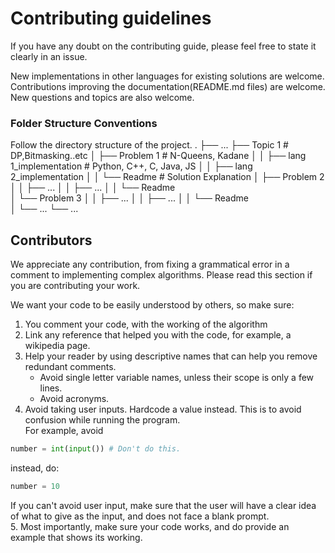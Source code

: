 # Contributing guidelines

If you have any doubt on the contributing guide, please feel free to state it clearly in an issue.  

New implementations in other languages for existing solutions are welcome.  
Contributions improving the documentation(README.md files) are welcome.  
New questions and topics are also welcome.  

### Folder Structure Conventions

Follow the directory structure of the project.
    .
    ├── ... 
    ├── Topic 1                        # DP,Bitmasking..etc
    │   ├── Problem 1                  # N-Queens, Kadane
    │   │   ├── lang 1_implementation  # Python, C++, C, Java, JS
    │   │   ├── lang 2_implementation 
    │   │   └── Readme                 # Solution Explanation
    │   ├── Problem 2
    │   │   ├── ...
    │   │   ├── ... 
    │   │   └── Readme            
    │   └── Problem 3
    │   │   ├── ...
    │   │   ├── ...
    │   │   └── Readme                
    │   └── ...
    └── ...

## Contributors

We appreciate any contribution, from fixing a grammatical error in a comment to implementing complex algorithms.
Please read this section if you are contributing your work.

We want your code to be easily understood by others, so make sure:
1. You comment your code, with the working of the algorithm
2. Link any reference that helped you with the code, for example, a wikipedia page.
3. Help your reader by using descriptive names that can help you remove redundant comments.
    - Avoid single letter variable names, unless their scope is only a few lines.
    - Avoid acronyms.
3. Avoid taking user inputs. Hardcode a value instead. This is to avoid confusion while running the program.  
For example, avoid
```python
number = int(input()) # Don't do this.
```
instead, do:
```python
number = 10
```
If you can't avoid user input, make sure that the user will have a clear idea of what to give as the input, and does not face a blank prompt.  
5. Most importantly, make sure your code works, and do provide an example that shows its working.
